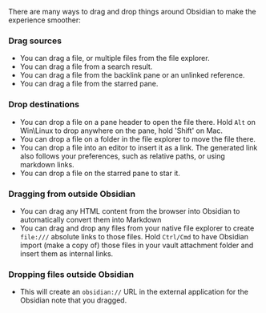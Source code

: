 There are many ways to drag and drop things around Obsidian to make the experience smoother:

### Drag sources

- You can drag a file, or multiple files from the file explorer.
- You can drag a file from a search result.
- You can drag a file from the backlink pane or an unlinked reference.
- You can drag a file from the starred pane.

### Drop destinations

- You can drop a file on a pane header to open the file there. Hold `Alt` on Win\Linux to drop anywhere on the pane, hold 'Shift' on Mac.
- You can drop a file on a folder in the file explorer to move the file there.
- You can drop a file into an editor to insert it as a link. The generated link also follows your preferences, such as relative paths, or using markdown links.
- You can drop a file on the starred pane to star it.

### Dragging from outside Obsidian

- You can drag any HTML content from the browser into Obsidian to automatically convert them into Markdown
- You can drag and drop any files from your native file explorer to create `file:///` absolute links to those files. Hold `Ctrl/Cmd` to have Obsidian import (make a copy of) those files in your vault attachment folder and insert them as internal links.

### Dropping files outside Obsidian

- This will create an `obsidian://` URL in the external application for the Obsidian note that you dragged.

